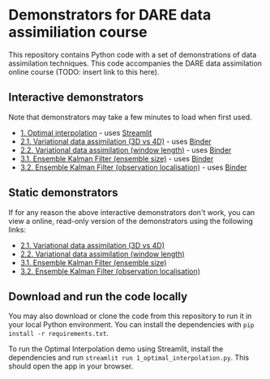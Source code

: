 # Demonstrators for DARE data assimiliation course
This repository contains Python code with a set of demonstrations of data assimilation techniques. This code accompanies the DARE data assimilation online course (TODO: insert link to this here).

## Interactive demonstrators
Note that demonstrators may take a few minutes to load when first used.
 * [1. Optimal interpolation](https://share.streamlit.io/darc-reading/dare-da-demos/main/1_optimal_interpolation.py) - uses [Streamlit](https://streamlit.io)
 * [2.1. Variational data assimilation (3D vs 4D)](https://mybinder.org/v2/gh/darc-reading/dare-da-demos/HEAD?labpath=2-1_variational_activity-3D_vs_4D_var_single_obs.ipynb) - uses [Binder](https://mybinder.org)
 * [2.2. Variational data assimilation (window length)](https://mybinder.org/v2/gh/darc-reading/dare-da-demos/HEAD?labpath=2-2_variational_activity_4D-var_assimilation_window.ipynb) - uses [Binder](https://mybinder.org)
 * [3.1. Ensemble Kalman Filter (ensemble size)](https://mybinder.org/v2/gh/darc-reading/dare-da-demos/HEAD?labpath=3-1_ensemble_activity_ensemble_size.ipynb) - uses [Binder](https://mybinder.org)
 * [3.2. Ensemble Kalman Filter (observation localisation)](https://mybinder.org/v2/gh/darc-reading/dare-da-demos/HEAD?labpath=3-2_ensemble_activity_observation_localisation.ipynb) - uses [Binder](https://mybinder.org)

## Static demonstrators
If for any reason the above interactive demonstrators don't work, you can view a online, read-only version of the demonstrators using the following links:
 * [2.1. Variational data assimilation (3D vs 4D)](https://nbviewer.org/github/darc-reading/dare-da-demos/blob/main/2-1_variational_activity-3D_vs_4D_var_single_obs.ipynb)
 * [2.2. Variational data assimilation (window length)](https://nbviewer.org/github/darc-reading/dare-da-demos/blob/main/2-2_variational_activity_4D-var_assimilation_window.ipynb)
 * [3.1. Ensemble Kalman Filter (ensemble size)](https://nbviewer.org/github/darc-reading/dare-da-demos/blob/main/3-1_ensemble_activity_ensemble_size.ipynb)
 * [3.2. Ensemble Kalman Filter (observation localisation)](https://nbviewer.org/github/darc-reading/dare-da-demos/blob/main/3-2_ensemble_activity_observation_localisation.ipynb)

## Download and run the code locally
You may also download or clone the code from this repository to run it in your local Python environment. You can install the dependencies with `pip install -r requirements.txt`.

To run the Optimal Interpolation demo using Streamlit, install the dependencies and run `streamlit run 1_optimal_interpolation.py`. This should open the app in your browser.
